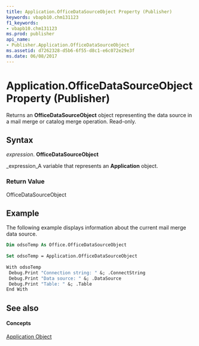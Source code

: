 ```yaml
---
title: Application.OfficeDataSourceObject Property (Publisher)
keywords: vbapb10.chm131123
f1_keywords:
- vbapb10.chm131123
ms.prod: publisher
api_name:
- Publisher.Application.OfficeDataSourceObject
ms.assetid: d7262328-d5b6-6f55-d8c1-e6c072e29e3f
ms.date: 06/08/2017
---
```



# Application.OfficeDataSourceObject Property (Publisher)

Returns an  **OfficeDataSourceObject** object representing the data source in a mail merge or catalog merge operation. Read-only.


## Syntax

 _expression_. **OfficeDataSourceObject**

 _expression_A variable that represents an  **Application** object.


### Return Value

OfficeDataSourceObject


## Example

The following example displays information about the current mail merge data source.


```vb
Dim odsoTemp As Office.OfficeDataSourceObject 
 
Set odsoTemp = Application.OfficeDataSourceObject 
 
With odsoTemp 
 Debug.Print "Connection string: " &; .ConnectString 
 Debug.Print "Data source: " &; .DataSource 
 Debug.Print "Table: " &; .Table 
End With
```


## See also


#### Concepts


 [Application Object](Publisher.Application.md)

